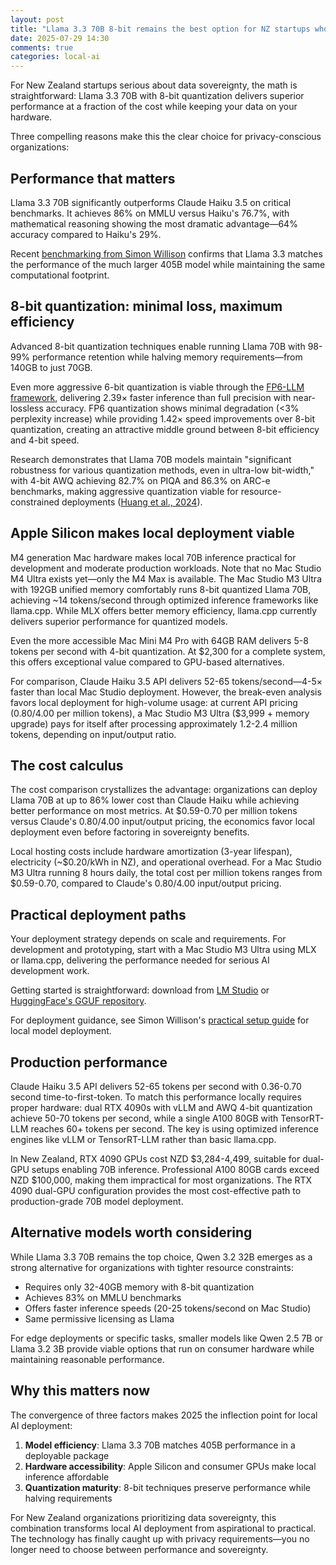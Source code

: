 ```yaml
---
layout: post
title: "Llama 3.3 70B 8-bit remains the best option for NZ startups who care about data sovereignty"
date: 2025-07-29 14:30
comments: true
categories: local-ai
---
```


For New Zealand startups serious about data sovereignty, the math is
straightforward: Llama 3.3 70B with 8-bit quantization delivers superior
performance at a fraction of the cost while keeping your data on your hardware.

Three compelling reasons make this the clear choice for privacy-conscious
organizations:

## Performance that matters

Llama 3.3 70B significantly outperforms Claude Haiku 3.5 on critical
benchmarks. It achieves 86% on MMLU versus Haiku's 76.7%, with mathematical
reasoning showing the most dramatic advantage—64% accuracy compared to Haiku's 29%.

Recent [benchmarking from Simon
Willison](https://simonwillison.net/2024/Dec/9/llama-33-70b/) confirms that Llama
3.3 matches the performance of the much larger 405B model while
maintaining the same computational footprint.

## 8-bit quantization: minimal loss, maximum efficiency

Advanced 8-bit quantization techniques enable running Llama 70B with
98-99% performance retention while halving memory requirements—from 140GB to
just 70GB.

Even more aggressive 6-bit quantization is viable through the [FP6-LLM
framework](https://arxiv.org/abs/2401.14112), delivering 2.39× faster inference than full
precision with near-lossless accuracy. FP6 quantization shows minimal degradation (<3% perplexity increase) while providing 1.42× speed improvements over 8-bit quantization, creating an attractive middle ground between 8-bit efficiency and 4-bit speed.

Research demonstrates that Llama 70B models maintain "significant robustness for
various quantization methods, even in ultra-low bit-width," with 4-bit AWQ
achieving 82.7% on PIQA and 86.3% on ARC-e benchmarks, making aggressive
quantization viable for resource-constrained deployments ([Huang et al.,
2024](https://arxiv.org/abs/2404.14047)).

## Apple Silicon makes local deployment viable

M4 generation Mac hardware makes local 70B inference practical for
development and moderate production workloads. Note that no Mac Studio M4 Ultra
exists yet—only the M4 Max is available. The Mac Studio M3 Ultra with 192GB unified
memory comfortably runs 8-bit quantized Llama 70B, achieving ~14
tokens/second through optimized inference frameworks like llama.cpp. While MLX
offers better memory efficiency, llama.cpp currently delivers superior
performance for quantized models.

Even the more accessible Mac Mini M4 Pro with 64GB RAM delivers 5-8 tokens per
second with 4-bit quantization. At $2,300 for a complete
system, this offers exceptional value compared to GPU-based alternatives.

For comparison, Claude Haiku 3.5 API delivers 52-65 tokens/second—4-5× faster than local Mac Studio deployment. However, the break-even analysis favors
local deployment for high-volume usage: at current API pricing ($0.80/$4.00 per
million tokens), a Mac Studio M3 Ultra ($3,999 + memory upgrade) pays for
itself after processing approximately 1.2-2.4 million tokens, depending on
input/output ratio.


## The cost calculus

The cost comparison crystallizes the advantage: organizations can deploy
Llama 70B at up to 86% lower cost than Claude Haiku while achieving better
performance on most metrics. At $0.59-0.70 per million tokens versus Claude's
$0.80/$4.00 input/output pricing, the economics favor local deployment even
before factoring in sovereignty benefits.

Local hosting costs include hardware amortization (3-year lifespan),
electricity (~$0.20/kWh in NZ), and operational overhead. For a Mac Studio M3
Ultra running 8 hours daily, the total cost per million tokens ranges from
$0.59-0.70, compared to Claude's $0.80/$4.00 input/output pricing.



## Practical deployment paths

Your deployment strategy depends on scale and requirements. For development
and prototyping, start with a Mac Studio M3 Ultra using MLX or llama.cpp,
delivering the performance needed for serious AI development work.

Getting started is straightforward: download from [LM
Studio](https://lmstudio.ai/model/llama-3.3-70b) or [HuggingFace's GGUF
repository](https://huggingface.co/bartowski/Llama-3.3-70B-Instruct-GGUF).

For deployment guidance, see Simon Willison's [practical setup
guide](https://simonwillison.net/2025/Jul/31/llama-33-70b/) for
local model deployment.

## Production performance

Claude Haiku 3.5 API delivers 52-65 tokens per second with 0.36-0.70 second
time-to-first-token. To match this performance locally requires proper hardware: dual RTX
4090s with vLLM and AWQ 4-bit quantization achieve 50-70 tokens per second,
while a single A100 80GB with TensorRT-LLM reaches 60+ tokens per second. The
key is using optimized inference engines like vLLM or TensorRT-LLM rather than
basic llama.cpp.

In New Zealand, RTX 4090 GPUs cost NZD $3,284-4,499, suitable for
dual-GPU setups enabling 70B inference. Professional A100 80GB cards exceed
NZD $100,000, making them impractical for most organizations. The RTX 4090
dual-GPU configuration provides the most cost-effective path to production-grade 70B
model deployment.

## Alternative models worth considering

While Llama 3.3 70B remains the top choice, Qwen 3.2 32B emerges as a strong alternative for organizations with tighter resource constraints:
- Requires only 32-40GB memory with 8-bit quantization
- Achieves 83% on MMLU benchmarks
- Offers faster inference speeds (20-25 tokens/second on Mac Studio)
- Same permissive licensing as Llama

For edge deployments or specific tasks, smaller models like Qwen 2.5 7B or Llama 3.2 3B provide viable options that run on consumer hardware while maintaining reasonable performance.

## Why this matters now

The convergence of three factors makes 2025 the inflection point for local AI deployment:

1. **Model efficiency**: Llama 3.3 70B matches 405B performance in a deployable package
2. **Hardware accessibility**: Apple Silicon and consumer GPUs make local inference affordable
3. **Quantization maturity**: 8-bit techniques preserve performance while halving requirements

For New Zealand organizations prioritizing data sovereignty, this combination transforms local AI deployment from aspirational to practical. The technology has finally caught up with privacy requirements—you no longer need to choose between performance and sovereignty.

